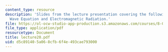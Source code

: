 ```yaml
---
content_type: resource
description: 'Slides from the lecture presentation covering the following topics:
  Wave Equation and Electromagnetic Radiation.'
file: https://ol-ocw-studio-app-production.s3.amazonaws.com/courses/8-022-physics-ii-electricity-and-magnetism-fall-2004/d5c891405a068cfb6f4e493cae793000_lecture20.pdf
file_type: application/pdf
resourcetype: Document
title: lecture20.pdf
uid: d5c89140-5a06-8cfb-6f4e-493cae793000
---
```

